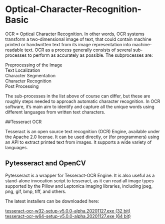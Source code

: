 # Optical-Character-Recognition-Basic

OCR = Optical Character Recognition. In other words, OCR systems transform a two-dimensional image of text, that could contain machine printed or handwritten text from its image representation into machine-readable text. OCR as a process generally consists of several sub-processes to perform as accurately as possible. The subprocesses are:<br>

Preprocessing of the Image<br>
Text Localization<br>
Character Segmentation<br>
Character Recognition<br>
Post Processing<br>

The sub-processes in the list above of course can differ, but these are roughly steps needed to approach automatic character recognition. In OCR software, it’s main aim to identify and capture all the unique words using different languages from written text characters.
<br>

##Tesseract OCR

Tesseract is an open source text recognition (OCR) Engine, available under the Apache 2.0 license. It can be used directly, or (for programmers) using an API to extract printed text from images. It supports a wide variety of languages. 

## Pytesseract and OpenCV

Pytesseract is a wrapper for Tesseract-OCR Engine. It is also useful as a stand-alone invocation script to tesseract, as it can read all image types supported by the Pillow and Leptonica imaging libraries, including jpeg, png, gif, bmp, tiff, and others. 

The latest installers can be downloaded here:

<a href='tesseract-ocr-w32-setup-v5.0.0-alpha.20201127.exe (32 bit)'>tesseract-ocr-w32-setup-v5.0.0-alpha.20201127.exe (32 bit)</a><br>
<a href='tesseract-ocr-w64-setup-v5.0.0-alpha.20201127.exe (64 bit) resp'>tesseract-ocr-w64-setup-v5.0.0-alpha.20201127.exe (64 bit)</a>
